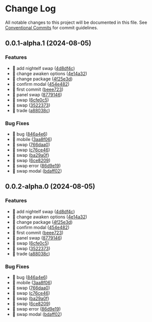 # Change Log

All notable changes to this project will be documented in this file.
See [Conventional Commits](https://conventionalcommits.org) for commit guidelines.

## 0.0.1-alpha.1 (2024-08-05)

### Features

- 🎸 add nightelf swap ([4d8df4c](https://github.com/Portkey-Wallet/portkey-trader/commit/4d8df4c6a7c3b9c2759cb4082297d47cc2f0b44d))
- 🎸 change awaken options ([4e14a32](https://github.com/Portkey-Wallet/portkey-trader/commit/4e14a32c58a0aa9c79ed5708e81b332c1d50c1c3))
- 🎸 change package ([4f25e3d](https://github.com/Portkey-Wallet/portkey-trader/commit/4f25e3df5c173f61730338b3b35561f898353414))
- 🎸 confirm modal ([454e482](https://github.com/Portkey-Wallet/portkey-trader/commit/454e482c68b60414e911dca816fe82317f0a665a))
- 🎸 first commit ([beee723](https://github.com/Portkey-Wallet/portkey-trader/commit/beee7233c296336ad32bb3ff5f3d7f01013aa57c))
- 🎸 panel swap ([8779146](https://github.com/Portkey-Wallet/portkey-trader/commit/8779146e5b56e999e749accaf18a59b970c641b6))
- 🎸 swap ([6cfe0c5](https://github.com/Portkey-Wallet/portkey-trader/commit/6cfe0c57cd4574880b5cb5e7876d559fd14653df))
- 🎸 swap ([3522373](https://github.com/Portkey-Wallet/portkey-trader/commit/3522373ed388cc9afc030568506658e07e9c775f))
- 🎸 trade ([a88038c](https://github.com/Portkey-Wallet/portkey-trader/commit/a88038ce357ee6dbb35c97aafe617f183ac4f2a2))

### Bug Fixes

- 🐛 bug ([846a4e6](https://github.com/Portkey-Wallet/portkey-trader/commit/846a4e6e1d2b875f929d94f444ab474aa6e79704))
- 🐛 mobile ([3aa8f06](https://github.com/Portkey-Wallet/portkey-trader/commit/3aa8f06af062211bb34c7ed90c3434be789e9e1f))
- 🐛 swap ([766daa0](https://github.com/Portkey-Wallet/portkey-trader/commit/766daa0620aa760d3515b840a9b1c4d4022ffdea))
- 🐛 swap ([c76ce46](https://github.com/Portkey-Wallet/portkey-trader/commit/c76ce462fcd201ba25d08b4bad72ff11a3f64083))
- 🐛 swap ([ba29a0f](https://github.com/Portkey-Wallet/portkey-trader/commit/ba29a0f9f1d86e7874898baa835dcb13cd05c164))
- 🐛 swap ([6ce8209](https://github.com/Portkey-Wallet/portkey-trader/commit/6ce8209c7f6fb48d1237776ef4881866bda3c01b))
- 🐛 swap error ([86d9e19](https://github.com/Portkey-Wallet/portkey-trader/commit/86d9e198a8f1fae1c5a8350d3669276c701f152f))
- 🐛 swap modal ([bdaff02](https://github.com/Portkey-Wallet/portkey-trader/commit/bdaff02fa10275fae64137da6847b67afc782df6))

## 0.0.2-alpha.0 (2024-08-05)

### Features

- 🎸 add nightelf swap ([4d8df4c](https://github.com/Portkey-Wallet/portkey-trader/commit/4d8df4c6a7c3b9c2759cb4082297d47cc2f0b44d))
- 🎸 change awaken options ([4e14a32](https://github.com/Portkey-Wallet/portkey-trader/commit/4e14a32c58a0aa9c79ed5708e81b332c1d50c1c3))
- 🎸 change package ([4f25e3d](https://github.com/Portkey-Wallet/portkey-trader/commit/4f25e3df5c173f61730338b3b35561f898353414))
- 🎸 confirm modal ([454e482](https://github.com/Portkey-Wallet/portkey-trader/commit/454e482c68b60414e911dca816fe82317f0a665a))
- 🎸 first commit ([beee723](https://github.com/Portkey-Wallet/portkey-trader/commit/beee7233c296336ad32bb3ff5f3d7f01013aa57c))
- 🎸 panel swap ([8779146](https://github.com/Portkey-Wallet/portkey-trader/commit/8779146e5b56e999e749accaf18a59b970c641b6))
- 🎸 swap ([6cfe0c5](https://github.com/Portkey-Wallet/portkey-trader/commit/6cfe0c57cd4574880b5cb5e7876d559fd14653df))
- 🎸 swap ([3522373](https://github.com/Portkey-Wallet/portkey-trader/commit/3522373ed388cc9afc030568506658e07e9c775f))
- 🎸 trade ([a88038c](https://github.com/Portkey-Wallet/portkey-trader/commit/a88038ce357ee6dbb35c97aafe617f183ac4f2a2))

### Bug Fixes

- 🐛 bug ([846a4e6](https://github.com/Portkey-Wallet/portkey-trader/commit/846a4e6e1d2b875f929d94f444ab474aa6e79704))
- 🐛 mobile ([3aa8f06](https://github.com/Portkey-Wallet/portkey-trader/commit/3aa8f06af062211bb34c7ed90c3434be789e9e1f))
- 🐛 swap ([766daa0](https://github.com/Portkey-Wallet/portkey-trader/commit/766daa0620aa760d3515b840a9b1c4d4022ffdea))
- 🐛 swap ([c76ce46](https://github.com/Portkey-Wallet/portkey-trader/commit/c76ce462fcd201ba25d08b4bad72ff11a3f64083))
- 🐛 swap ([ba29a0f](https://github.com/Portkey-Wallet/portkey-trader/commit/ba29a0f9f1d86e7874898baa835dcb13cd05c164))
- 🐛 swap ([6ce8209](https://github.com/Portkey-Wallet/portkey-trader/commit/6ce8209c7f6fb48d1237776ef4881866bda3c01b))
- 🐛 swap error ([86d9e19](https://github.com/Portkey-Wallet/portkey-trader/commit/86d9e198a8f1fae1c5a8350d3669276c701f152f))
- 🐛 swap modal ([bdaff02](https://github.com/Portkey-Wallet/portkey-trader/commit/bdaff02fa10275fae64137da6847b67afc782df6))
